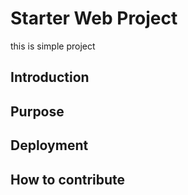 # Starter Web Project

this is simple project

## Introduction

## Purpose

## Deployment

## How to contribute